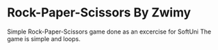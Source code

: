 # Rock-Paper-Scissors By Zwimy
Simple Rock-Paper-Scissors game done as an excercise for SoftUni
The game is simple and loops.
